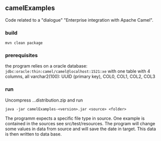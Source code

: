 ## camelExamples

Code related to a "dialogue" "Enterprise integration with Apache Camel". 

### build

```
mvn clean package
```

### prerequisites

the program relies on a oracle database: ```jdbc:oracle:thin:camel/camel@localhost:1521:xe``` with one table with 4 columns, all varchar2(100): UUID (primary key), COL0, COL1, COL2, COL3

### run

Uncompress ...distribution.zip and run

```
java -jar camelExamples-<version>.jar <source> <folder>
```

The programm expects a specific file type in source. One example is contained in the sources see src/test/resources. The program will change some values in data from source and will save the date in target. This data is then written to data base.



